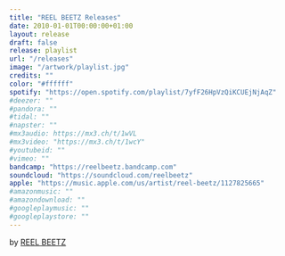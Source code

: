 ```yaml
---
title: "REEL BEETZ Releases"
date: 2010-01-01T00:00:00+01:00
layout: release
draft: false
release: playlist
url: "/releases"
image: "/artwork/playlist.jpg"
credits: ""
color: "#ffffff"
spotify: "https://open.spotify.com/playlist/7yfF26HpVzQiKCUEjNjAqZ"
#deezer: ""
#pandora: ""
#tidal: ""
#napster: ""
#mx3audio: https://mx3.ch/t/1wVL
#mx3video: "https://mx3.ch/t/1wcY"
#youtubeid: ""
#vimeo: ""
bandcamp: "https://reelbeetz.bandcamp.com"
soundcloud: "https://soundcloud.com/reelbeetz"
apple: "https://music.apple.com/us/artist/reel-beetz/1127825665"
#amazonmusic: ""
#amazondownload: ""
#googleplaymusic: ""
#googleplaystore: ""
---
```


by [REEL BEETZ](https://reelbeetz.ch)
